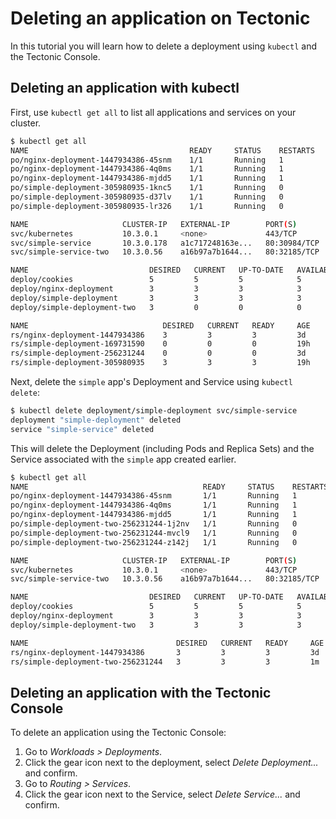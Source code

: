 # Deleting an application on Tectonic

In this tutorial you will learn how to delete a deployment using `kubectl` and the Tectonic Console.

## Deleting an application with kubectl

First, use `kubectl get all` to list all applications and services on your cluster.

```sh
$ kubectl get all
NAME                                    READY     STATUS    RESTARTS   AGE
po/nginx-deployment-1447934386-45snm    1/1       Running   1          3d
po/nginx-deployment-1447934386-4q0ms    1/1       Running   1          3d
po/nginx-deployment-1447934386-mjdd5    1/1       Running   1          3d
po/simple-deployment-305980935-1knc5    1/1       Running   0          19h
po/simple-deployment-305980935-d37lv    1/1       Running   0          19h
po/simple-deployment-305980935-lr326    1/1       Running   0          19h

NAME                     CLUSTER-IP   EXTERNAL-IP        PORT(S)        AGE
svc/kubernetes           10.3.0.1     <none>             443/TCP        4d
svc/simple-service       10.3.0.178   a1c717248163e...   80:30984/TCP   3d
svc/simple-service-two   10.3.0.56    a16b97a7b1644...   80:32185/TCP   3d

NAME                           DESIRED   CURRENT   UP-TO-DATE   AVAILABLE   AGE
deploy/cookies                 5         5         5            5           3d
deploy/nginx-deployment        3         3         3            3           3d
deploy/simple-deployment       3         3         3            3           3d
deploy/simple-deployment-two   3         0         0            0           3d

NAME                              DESIRED   CURRENT   READY     AGE
rs/nginx-deployment-1447934386    3         3         3         3d
rs/simple-deployment-169731590    0         0         0         19h
rs/simple-deployment-256231244    0         0         0         3d
rs/simple-deployment-305980935    3         3         3         19h
```

Next, delete the `simple` app's Deployment and Service using `kubectl delete`:

```sh
$ kubectl delete deployment/simple-deployment svc/simple-service
deployment "simple-deployment" deleted
service "simple-service" deleted
```

This will delete the Deployment (including Pods and Replica Sets) and the Service associated with the `simple` app created earlier.

```sh
$ kubectl get all
NAME                                       READY     STATUS    RESTARTS   AGE
po/nginx-deployment-1447934386-45snm       1/1       Running   1          3d
po/nginx-deployment-1447934386-4q0ms       1/1       Running   1          3d
po/nginx-deployment-1447934386-mjdd5       1/1       Running   1          3d
po/simple-deployment-two-256231244-1j2nv   1/1       Running   0          1m
po/simple-deployment-two-256231244-mvcl9   1/1       Running   0          1m
po/simple-deployment-two-256231244-z142j   1/1       Running   0          1m

NAME                     CLUSTER-IP   EXTERNAL-IP        PORT(S)        AGE
svc/kubernetes           10.3.0.1     <none>             443/TCP        4d
svc/simple-service-two   10.3.0.56    a16b97a7b1644...   80:32185/TCP   3d

NAME                           DESIRED   CURRENT   UP-TO-DATE   AVAILABLE   AGE
deploy/cookies                 5         5         5            5           3d
deploy/nginx-deployment        3         3         3            3           3d
deploy/simple-deployment-two   3         3         3            3           3d

NAME                                 DESIRED   CURRENT   READY     AGE
rs/nginx-deployment-1447934386       3         3         3         3d
rs/simple-deployment-two-256231244   3         3         3         1m
```

## Deleting an application with the Tectonic Console

To delete an application using the Tectonic Console:

1. Go to *Workloads > Deployments*.
2. Click the gear icon next to the deployment, select *Delete Deployment...* and confirm.
3. Go to *Routing > Services*.
4. Click the gear icon next to the Service, select *Delete Service...* and confirm.
